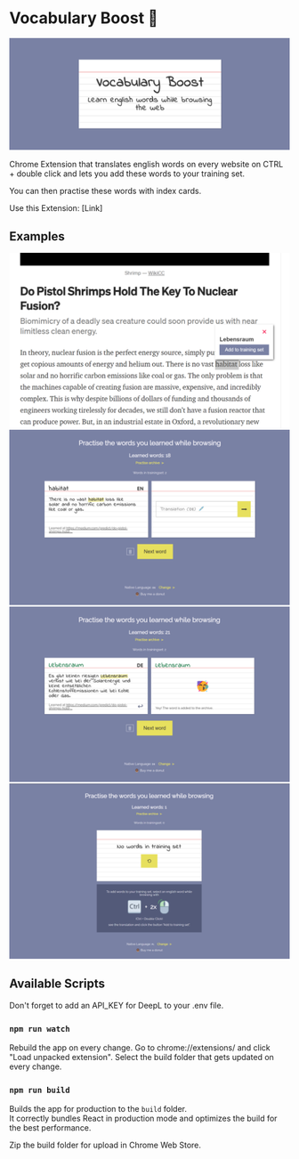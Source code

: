 # Vocabulary Boost 🚀
![Banner](https://github.com/maidi29/vocabulary-boost/blob/main/sources%20for%20webstore%20entry/1400x560.png?raw=true)

Chrome Extension that translates english words on every website on CTRL + double click and lets you add these words to your training set.

You can then practise these words with index cards.

Use this Extension: [Link]

## Examples
![Example 1](https://github.com/maidi29/vocabulary-boost/blob/main/sources%20for%20webstore%20entry/screenshot-resized.png?raw=true)
![Example 2](https://github.com/maidi29/vocabulary-boost/blob/main/sources%20for%20webstore%20entry/screenshot2-resized.png?raw=true)
![Example 3](https://github.com/maidi29/vocabulary-boost/blob/main/sources%20for%20webstore%20entry/screenshot3-resized.png?raw=true)
![Example 4](https://github.com/maidi29/vocabulary-boost/blob/main/sources%20for%20webstore%20entry/screenshot4-resized.png?raw=true)

## Available Scripts

Don't forget to add an API_KEY for DeepL to your .env file.

### `npm run watch`
Rebuild the app on every change. Go to chrome://extensions/ and click "Load unpacked extension". Select the build folder that gets updated on every change. 

### `npm run build`
Builds the app for production to the `build` folder.\
It correctly bundles React in production mode and optimizes the build for the best performance.

Zip the build folder for upload in Chrome Web Store.
